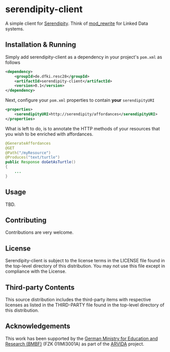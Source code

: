 # serendipity-client
A simple client for [Serendipity](https://github.com/rmrschub/serendipity). 
Think of [mod_rewrite](http://httpd.apache.org/docs/current/mod/mod_rewrite.html) for Linked Data systems.

## Installation & Running
Simply add serendipity-client as a dependency in your project's `pom.xml` as follows

```xml
<dependency>
	<groupId>de.dfki.resc28</groupId>
	<artifactId>serendipity-client</artifactId>
	<version>0.1</version>
</dependency>
```

Next, configure your `pom.xml` properties to contain **your** `serendipityURI` 
```xml
<properties>
    <serendipityURI>http://serendipity/affordances</serendipityURI>
</properties>
```

What is left to do, is to annotate the HTTP methods of your resources that you wish to be enriched with affordances.
```java
@GenerateAffordances
@GET
@Path("/myResource")
@Produces("text/turtle")
public Response doGetAsTurtle() 
{
	...
}
``` 

## Usage
TBD.

## Contributing
Contributions are very welcome.


## License
Serendipity-client is subject to the license terms in the LICENSE file found in the top-level directory of this distribution.
You may not use this file except in compliance with the License.


## Third-party Contents
This source distribution includes the third-party items with respective licenses as listed in the THIRD-PARTY file found in the top-level directory of this distribution.


## Acknowledgements
This work has been supported by the [German Ministry for Education and Research (BMBF)](http://www.bmbf.de/en/index.html) (FZK 01IMI3001A) as part of the [ARVIDA](http://www.arvida.de/) project.